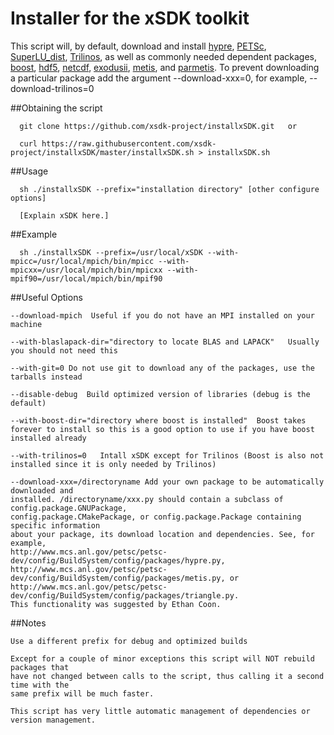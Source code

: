 
# Installer for the xSDK toolkit

This script will, by default, download and install
[hypre](https://computation.llnl.gov/project/linear_solvers/software.php),
[PETSc](http://www.mcs.anl.gov),
[SuperLU_dist](http://crd-legacy.lbl.gov/~xiaoye/SuperLU/#superlu_dist),
[Trilinos](http://trilinos.org),
as well as commonly needed dependent packages, 
[boost](https://www.boost.org/),
[hdf5](https://www.hdfgroup.org/HDF5/),
[netcdf](http://www.unidata.ucar.edu/software/netcdf/),
[exodusii](https://github.com/gsjaardema/seacas),
[metis](http://glaros.dtc.umn.edu/gkhome/metis/metis/overview), and
[parmetis](http://glaros.dtc.umn.edu/gkhome/metis/parmetis/overview). To prevent downloading a particular package add the argument \-\-download-xxx=0, for example, \-\-download-trilinos=0 
    
##Obtaining the script


      git clone https://github.com/xsdk-project/installxSDK.git   or

      curl https://raw.githubusercontent.com/xsdk-project/installxSDK/master/installxSDK.sh > installxSDK.sh
      
##Usage
    
      sh ./installxSDK --prefix="installation directory" [other configure options]

      [Explain xSDK here.]

##Example

      sh ./installxSDK --prefix=/usr/local/xSDK --with-mpicc=/usr/local/mpich/bin/mpicc --with-mpicxx=/usr/local/mpich/bin/mpicxx --with-mpif90=/usr/local/mpich/bin/mpif90

##Useful Options
    
    --download-mpich  Useful if you do not have an MPI installed on your machine

    --with-blaslapack-dir="directory to locate BLAS and LAPACK"   Usually you should not need this

    --with-git=0 Do not use git to download any of the packages, use the tarballs instead

    --disable-debug  Build optimized version of libraries (debug is the default)

    --with-boost-dir="directory where boost is installed"  Boost takes forever to install so this is a good option to use if you have boost installed already

    --with-trilinos=0   Intall xSDK except for Trilinos (Boost is also not installed since it is only needed by Trilinos)

    --download-xxx=/directoryname Add your own package to be automatically downloaded and  
    installed. /directoryname/xxx.py should contain a subclass of config.package.GNUPackage,  
    config.package.CMakePackage, or config.package.Package containing specific information  
    about your package, its download location and dependencies. See, for example,  
    http://www.mcs.anl.gov/petsc/petsc-dev/config/BuildSystem/config/packages/hypre.py, 
    http://www.mcs.anl.gov/petsc/petsc-dev/config/BuildSystem/config/packages/metis.py, or 
    http://www.mcs.anl.gov/petsc/petsc-dev/config/BuildSystem/config/packages/triangle.py. 
    This functionality was suggested by Ethan Coon.

##Notes
  
    Use a different prefix for debug and optimized builds

    Except for a couple of minor exceptions this script will NOT rebuild packages that  
    have not changed between calls to the script, thus calling it a second time with the  
    same prefix will be much faster.

    This script has very little automatic management of dependencies or version management.
